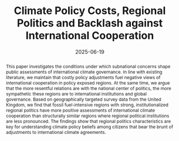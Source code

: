 ---
title: "Climate Policy Costs, Regional Politics and Backlash against International Cooperation"

authors:
- admin
- Federica Genovese


author_notes:
date: "2025-06-19"
doi: ""

# Publication type.
# Accepts a single type but formatted as a YAML list (for Hugo requirements).
# Enter a publication type from the CSL standard.
publication_types: ["article-journal"]

# Publication name and optional abbreviated publication name.
publication: "*British Journal of Political Science*"

abstract: This paper investigates the conditions under which subnational concerns shape public assessments of international climate governance. In line with existing literature, we maintain that costly policy adjustments fuel negative views of international cooperation in policy exposed regions. At the same time, we argue that the more resentful relations are with the national center of politics, the more sympathetic these regions are to international institutions and global governance. Based on geographically targeted survey data from the United Kingdom, we find that fossil fuel-intensive regions with strong, institutionalized regional politics have more positive assessments of international climate cooperation than structurally similar regions where regional political institutions are less pronounced. The findings show that regional politics characteristics are key for understanding climate policy beliefs among citizens that bear the brunt of adjustments to international climate agreements.

featured: true

tags: 
- British Journal of Political Science

# links:
# - name: ""
#   url: ""
url_pdf: https://osf.io/5k8wy/ 
#url_code: 
#url_dataset: 
#url_poster: ''
#url_project: ''
#url_slides: ''
#url_source: ''
#url_video: ''
---